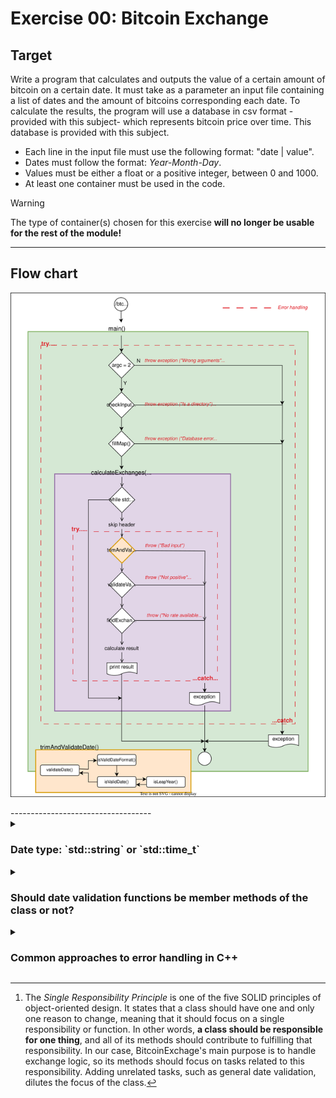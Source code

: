 # Exercise 00: Bitcoin Exchange
## Target
Write a program that calculates and outputs the value of a certain amount of bitcoin on a certain date. It must take as a parameter an input file containing a list of dates and the amount of bitcoins corresponding each date. To calculate the results, the program will use a database in csv format -provided with this subject- which represents bitcoin price over time. This database is provided with this subject.
- Each line in the input file must use the following format: "date | value".
- Dates must follow the format: *Year-Month-Day*.
- Values must be either a float or a positive integer, between 0 and 1000.
- At least one container must be used in the code.
> [!WARNING]
> The type of container(s) chosen for this exercise **will no longer be usable for the rest of the module!**
-----------------------------------
## Flow chart
<p align="center">
	<img src="assets/BitcoinExchange.svg" />
</p>
-----------------------------------
<details>
<summary><h3> Date type: `std::string` or `std::time_t` </h3></summary>

**What is std::time_t?**

`std::time_t` is an integer type representing seconds since the *epoch*, i.e., 00:00, Jan 1, 1970, UTC. It's used in C++ to represent points in time (timestamps).

In our exercise, since dates are provided as std::string (YYYY-MM-DD), we will need to convert them into std::time_t timestamps.

* **Pros of Using `std::time_t`**

    - Efficient Comparison:
        When using std::time_t, comparisons (e.g., finding the closest date) are faster than string comparisons because you're comparing integers rather than performing lexicographical comparisons on strings.

    - Built-in Date Handling:
        Converting date strings to std::time_t helps avoid errors in date comparisons, leap year handling, and other date-related complexities. The std::tm struct and related functions (mktime, strftime, etc.) can handle date arithmetic more reliably.
        For example, you can easily add days, months, or years and convert back to human-readable format when necessary.

    - Memory Efficient:
        std::time_t is smaller in size (usually 64-bit) compared to a string that could use more memory. If you have a large set of dates, this could save memory.

* **Cons of Using `std::time_t`**

    Conversion Complexity:
        You would need to convert the YYYY-MM-DD date string from your input files into a std::time_t value when inserting data into the map. This requires extra logic and may introduce complexity.
        You'll need to work with std::tm to parse the date string and use mktime() to convert it to std::time_t.

		This introduces a layer of parsing and conversion you wouldn't need if you were using strings directly.

	Loss of Readability:

		Dates stored as std::time_t are no longer human-readable. While strings like "2023-04-25" are easily understood, a std::time_t integer might not make sense at a glance.
		You would have to convert std::time_t back into a readable format whenever you want to display it.

	Limited to Date Range of std::time_t:

		std::time_t is generally based on the number of seconds since the Unix epoch (January 1, 1970). Depending on the system and whether it uses a 32-bit or 64-bit representation for std::time_t, it may not cover the full range of historical dates (e.g., before 1970 or far into the future).

When to Stick with std::string

    Simplicity: If your dataset is small and you don’t need date arithmetic, using std::string is simpler and more intuitive.
    Readability: Strings are human-readable, so debugging and printing values from the map is much easier when dates are stored as std::string.
    Fewer conversions: With strings, you avoid the overhead and complexity of converting between formats. If the program’s primary task is comparing date strings from input files, using strings might be easier.

Conclusion

    For Small Projects or Simpler Code: Storing dates as std::string is easier to implement, more intuitive, and avoids the complexity of converting between date formats.
    For Performance-Intensive Applications: If you're dealing with a large number of dates and need efficient comparisons or date arithmetic, using std::time_t can be a better choice. However, this comes with the trade-off of added complexity for conversion and a loss of readability.

Since you're writing an educational exercise, the simplicity of using std::string might be more advantageous, but if you're up for handling the conversion complexity, std::time_t is an efficient and robust solution.

</details>

<details>
<summary><h3> Should date validation functions be member methods of the class or not? </h3></summary>
Since my date validation functions don't depend on the internal state of the BitcoinExchange class, and they're useful in a more general context, the cleaner and more flexible approach is to make them non-member functions.

This approach:

- Keeps the class focused on its core purpose: handling bitcoin exchange logic.
- Allows easier reusability of date validation in other parts of the program.
- Keeps the class lighter and better aligned with the *Single Responsibility Principle* (SRP) [^1].

So I have decided to place the date validation functions in separate utility files, DateUtils.hpp and DateUtils.cpp, to decouple them from the BitcoinExchange class.

[^1]: The *Single Responsibility Principle* is one of the five SOLID principles of object-oriented design. It states that a class should have one and only one reason to change, meaning that it should focus on a single responsibility or function. In other words, **a class should be responsible for one thing**, and all of its methods should contribute to fulfilling that responsibility. In our case, BitcoinExchage's main purpose is to handle exchange logic, so its methods should focus on tasks related to this responsibility. Adding unrelated tasks, such as general date validation, dilutes the focus of the class.

</details>


<details>
<summary><h3>Common approaches to error handling in C++</h3></summary>

**1. Simple error reporting (C-style error handling)**

```
	if (validateDate(valueDate) == false) {
		std::cerr << "Error: bad input => " << valueDate << std::endl;
	}
```
- This approach is typical in C or for very simple C++ programs that don't require exception handling.
- It's low-overhead but doesn't integrate well into error management strategies where control flow needs to change based on the error.

**2. Generic exception**

```
	try {
		std::ostringstream oss;

		if (validateDate(valueDate) == false) {
			oss << "Error: bad input => " << valueDate;
			throw std::runtime_error(oss.str());
		}
	} catch (const std::exception & e) {
		std::cerr << e.what() << std::endl;
	} 
```
- Note that the thrown exception is not `std::exception` but `std::runtime_error`. This is because `std::exception` is very basic and doesn't support custom error messages directly. Instead, `std::runtime_error` does allow you to pass a custom error message with the oss.str().

**3. `std::runtime_error` exception**

```
	try {
		std::ostringstream oss;

		if (validateDate(valueDate) == false) {
			oss << "Error: bad input => " << valueDate;
			throw std::runtime_error(oss.str());
		}
	} catch (const std::runtime_error & e) {
		std::cerr << e.what() << std::endl;
	} 
```

- There is a **compact and clean way** to handle exceptions without needing an extra ostringstream:

```
	try {
		if (validateDate(valueDate) == false) {
			throw std::runtime_error("Error: bad input => " + valueDate);
		}
	} catch (const std::runtime_error & e) {
		std::cerr << e.what() << std::endl;
	} 
```

**4. Custom exception** (concatenating additional info -like a variable value- to error message)

- First we need to declare the custom exception class:

```
	class BadDateException : public std::exception {
		private:
			std::string _message;	// To store the full message

		public:
			// Constructor
			BadDateException(const std::string & date);

			// Override what() method
			virtual const char* what() const throw();
	};
```

- Next define it:

```
	#include "BadDateException.hpp"

	// Constructor definition
	BadDateException::BadDateException(const std::string& date) 
		: _message("Error: bad input => " + date) {}

	// what() method definition
	const char* BadDateException::what() const throw() {
		return _message.c_str();
	}

```

- And finally throw it in the try-catch block:

```
	try {
		if (validateDate(valueDate) == false) {
			throw BadDateException(valueDate);
		}
	} catch (const std::exception & e) {
		std::cerr << e.what() << std::endl;
	} 

```

- Using custom exceptions can feel over-engineered. If the complexity of your application doesn't justify it, simpler solutions like logging or using standard exceptions (std::runtime_error) may be more appropriate. Custom exceptions shine when your system needs more granular control over errors, clear and maintainable separation of concerns, and flexibility as your project scales.

**Conclusion**

If the project is small or medium-sized, better stick to simple error messages or standard exceptions. Move to custom exceptions only when your project grows in complexity and requires more refined error handling.

</details>
